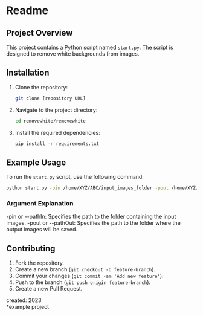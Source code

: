 # Readme
## Project Overview

This project contains a Python script named `start.py`.
 The script is designed to remove white backgrounds from images.

## Installation

1. Clone the repository:
    ```sh
    git clone [repository URL]
    ```
2. Navigate to the project directory:
    ```sh
    cd removewhite/removewhite
    ```
3. Install the required dependencies:
    ```sh
    pip install -r requirements.txt
    ```

## Example Usage
To run the `start.py` script, use the following command:
```sh
python start.py -pin /home/XYZ/ABC/input_images_folder -pout /home/XYZ/ABC/output_images_folder
```

### Argument Explanation
-pin or --pathIn: Specifies the path to the folder containing the input images.
-pout or --pathOut: Specifies the path to the folder where the output images will be saved.


## Contributing

1. Fork the repository.
2. Create a new branch (`git checkout -b feature-branch`).
3. Commit your changes (`git commit -am 'Add new feature'`).
4. Push to the branch (`git push origin feature-branch`).
5. Create a new Pull Request.


created: 2023   
*example project